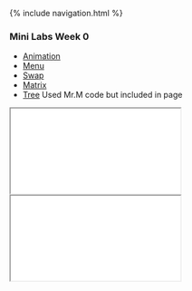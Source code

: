 {% include navigation.html %}

### Mini Labs Week 0
- [Animation](https://replit.com/@NatalieCohen/nataliecohengithubio-3?v=1#mini_labs/animation.py)
- [Menu](https://replit.com/@NatalieCohen/nataliecohengithubio-3?v=1#mini_labs/menu.py)
- [Swap](https://replit.com/@NatalieCohen/nataliecohengithubio-3?v=1#mini_labs/swap.py)
- [Matrix](https://replit.com/@NatalieCohen/nataliecohengithubio-3?v=1#mini_labs/matrix.py)
- [Tree](https://replit.com/@NatalieCohen/nataliecohengithubio-3?v=1#mini_labs/tree.py) Used Mr.M code but included in page



<div class=“row justify-content-center” style=“margin: 2%;“>
    <iframe height=“1000px” width=“700px” src=“https://replit.com/@NatalieCohen/nataliecohengithubio-3?v=1#mini_labs/menu.py”></iframe>
</div>

<div class=“row justify-content-center” style=“margin: 2%;“>
    <iframe height=“1000px” width=“700px” src=“https://replit.com/@NatalieCohen/nataliecohengithubio-3?v=1#mini_labs/swap.py”></iframe> 
</div>

